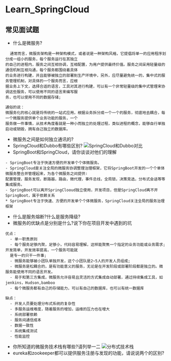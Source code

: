 # Learn_SpringCloud
## 常见面试题
- 什么是微服务?
```
  通常而言，微服务架构是一种架构模式，或者说是一种架构风格，它提倡将单一的应用程序划分成一组小的服务，每个服务运行在其独立
的自己的进程内，服务之间互相协调，互相配置，为用户提供最终价值。服务之间采用轻量级的通信机制互相沟通，每个服务都围绕着具体
的业务进行构建，并且能够被独立的部署到生产环境中，另外，应尽量避免统一的，集中式的服务管理机制，对具体的一个服务而言，应根
据业务上下文，选择合适的语言，工具对其进行构建，可以有一个非常轻量级的集中式管理来协调这些服务，可以使用不同的语言来编写服
务，也可以使用不同的数据存储;

通俗的说：
微服务化的核心就是将传统的一站式应用，根据业务拆分成一个一个的服务，彻底地去耦合，每一个微服务提供单个业务功能的服务，一个
服务做一件事情，从技术角度看就是一种小而独立的处理过程，类似进程的概念，能够自行单独启动或销毁，拥有自己独立的数据库。
```
- 微服务之间是如何独立通讯的?
- SpringCloud和Dubbo有哪些区别?
![SpringCloud和Dubbo对比](https://img2020.cnblogs.com/blog/1952640/202107/1952640-20210716104142935-648074584.png)
- SpringBoot和SpringCloud，请你谈谈对他们的理解
```
- SpringBoot专注于快速方便的开发单个个体微服务。
- SpringCloud是关注全局的微服务协调整理治理框架，它将SpringBoot开发的一个个单体微服务整合并管理起来，为各个微服务之间提供∶
配置管理，服务发现，断路器，路由，微代理，事件总线，全局锁，决策竞选，分布式会话等等集成服务。
- SpringBoot可以离开SpringClooud独立使用，开发项目，但是SpringCloud离不开SpringBoot，属于依赖关系
* SpringBoot专注于快速、方便的开发单个个体微服务，SpringCloud关注全局的服务治理框架
```
- 什么是服务熔断?什么是服务降级?
- 微服务的优缺点是分别是什么?说下你在项目开发中遇到的坑
```
优点：
  - 单一职责原则
  - 每个服务足够内聚，足够小，代码容易理解，这样能聚焦一个指定的业务功能或业务需求;开发简单，开发效率提高，一个服务可能就
  是专一的只干一件事;
  - 微服务能够被小团队单独开发，这个小团队是2~5人的开发人员组成;
  - 微服务是松耦合的，是有功能意义的服务，无论是在开发阶段或部署阶段都是独立的。微服务能使用不同的语言开发。
  - 易于和第三方集成，微服务允许容易且灵活的方式集成自动部署，通过持续集成工具，如jenkins，Hudson,bamboo
  - 每个微服务都有自己的存储能力，可以有自己的数据库，也可以有统一数据库
  
缺点：
  - 开发人员要处理分布式系统的复杂性
  - 多服务运维难度，随着服务的增加，运维的压力也在增大
  - 系统部署依赖
  - 服务间通信成本
  - 数据一致性
  - 系统集成测试
  - 性能监控
```
- 你所知道的微服务技术栈有哪些?请列举一二
![分布式技术栈](https://img2020.cnblogs.com/blog/1952640/202107/1952640-20210716090844678-1195050068.png)
- eureka和zookeeper都可以提供服务注册与发现的功能，请说说两个的区别?
